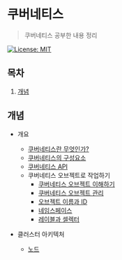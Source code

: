 # 쿠버네티스

> 쿠버네티스 공부한 내용 정리
>
> [쿠버네티스 레퍼런스]: https://kubernetes.io/ko/docs/

[![License: MIT](https://img.shields.io/badge/License-MIT-yellow.svg)](https://opensource.org/licenses/MIT)

## 목차

1. [개념](#개념)

## 개념

- 개요
  - [쿠버네티스란 무엇인가?](./01_Concepts/01_Overview/01_WhatIsKubernetes.md)
  - [쿠버네티스의 구성요소](./01_Concepts/01_Overview/02_KubernetesComponents.md)
  - [쿠버네티스 API](./01_Concepts/01_Overview/03_TheKubernetesAPI.md)
  - 쿠버네티스 오브젝트로 작업하기
    - [쿠버네티스 오브젝트 이해하기](./01_Concepts/01_Overview/04_WorkingWithKubernetesObjects/01_UnderstandingKubernetesObjects.md)
    - [쿠버네티스 오브젝트 관리](./01_Concepts/01_Overview/04_WorkingWithKubernetesObjects/02_KubernetesObjectManagement.md)
    - [오브젝트 이름과 ID](./01_Concepts/01_Overview/04_WorkingWithKubernetesObjects/03_ObjectNamesAndIDs.md)
    - [네임스페이스](./01_Concepts/01_Overview/04_WorkingWithKubernetesObjects/04_Namespaces.md)
    - [레이블과 셀렉터](./01_Concepts/01_Overview/04_WorkingWithKubernetesObjects/05_LabelsAndSelectors.md)

- 클러스터 아키텍처
  - [노드](./02_ClusterArchitecture/01_Nodes.md)